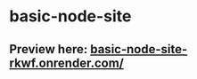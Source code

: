 ﻿# basic-node-site
## Preview here: <a href="basic-node-site-rkwf.onrender.com/" target="_blank">basic-node-site-rkwf.onrender.com/</a>
